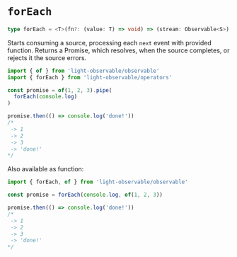 # `forEach`
```typescript
type forEach = <T>(fn?: (value: T) => void) => (stream: Observable<S>) => Promise<void>
```

Starts consuming a source, processing each `next` event with provided function. Returns a Promise, which resolves, when the source completes, or rejects it the source errors.
```typescript
import { of } from 'light-observable/observable'
import { forEach } from 'light-observable/operators'

const promise = of(1, 2, 3).pipe(
  forEach(console.log)
)

promise.then(() => console.log('done!'))
/*
 -> 1
 -> 2
 -> 3
 -> 'done!'
*/
```

Also available as function:
```typescript
import { forEach, of } from 'light-observable/observable'

const promise = forEach(console.log, of(1, 2, 3))

promise.then(() => console.log('done!'))
/*
 -> 1
 -> 2
 -> 3
 -> 'done!'
*/
```
